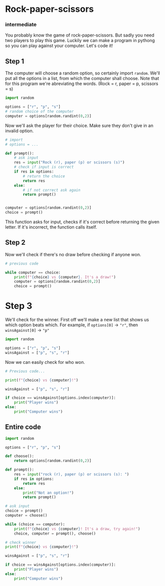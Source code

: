 # Rock-paper-scissors

### intermediate

You probably know the game of rock-paper-scissors. But sadly you need two players to play this game. Luckily we can make a program in pythong so you can play against your computer. Let's code it!

## Step 1

The computer will choose a random option, so certainly import `random`. We'll put all the options in a list, from which the computer shall choose. Note that for this program we're abreviating the words. (Rock = r, paper = p, scissors = s)

```py
import random

options = ["r", "p", "s"]
# random choice of the computer
computer = options[random.randint(0,2)]
```

Now we'll ask the player for their choice. Make sure they don't give in an invalid option.

```py
# import
# options = ...

def prompt():
    # ask input
    res = input("Rock (r), paper (p) or scissors (s)")
    # check if input is correct
    if res in options:
        # return the choice
        return res
    else:
        # if not correct ask again
        return prompt()


computer = options[random.randint(0,2)]
choice = prompt()
```

This function asks for input, checks if it's correct before returning the given letter. If it's incorrect, the function calls itself.

## Step 2

Now we'll check if there's no draw before checking if anyone won.

```py
# previous code

while computer == choice:
    print(f"{choice} vs {computer}. It's a draw!")
    computer = options[random.randint(0,2)]
    choice = prompt()

```

# Step 3

We'll check for the winner. First off we'll make a new list that shows us which option beats which. For example, if `options[0]` -> `"r"`, then `winsAgainst[0]` -> `"p"`

```py
import random

options = ["r", "p", "s"]
winsAgainst = ["p", "s", "r"]
```

Now we can easily check for who won.

```py
# Previous code...

print(f"{choice} vs {computer}!")

winsAgainst = ["p", "s", "r"]

if choice == winsAgainst[options.index(computer)]:
    print("Player wins")
else:
    print("Computer wins")
```

## Entire code

```py
import random

options = ["r", "p", "s"]

def choose():
    return options[random.randint(0,2)]

def prompt():
    res = input("rock (r), paper (p) or scissors (s): ")
    if res in options:
        return res
    else:
        print("Not an option!")
        return prompt()

# ask input
choice = prompt()
computer = choose()

while (choice == computer):
    print(f"{choice} vs {computer}! It's a draw, try again!")
    choice, computer = prompt(), choose()

# check winner
print(f"{choice} vs {computer}!")

winsAgainst = ["p", "s", "r"]

if choice == winsAgainst[options.index(computer)]:
    print("Player wins")
else:
    print("Computer wins")

```
